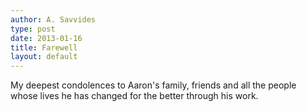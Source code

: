 ```yaml
---
author: A. Savvides
type: post
date: 2013-01-16
title: Farewell
layout: default
---
```


My deepest condolences to Aaron's family, friends and all the people whose lives he has changed for the better through his work.